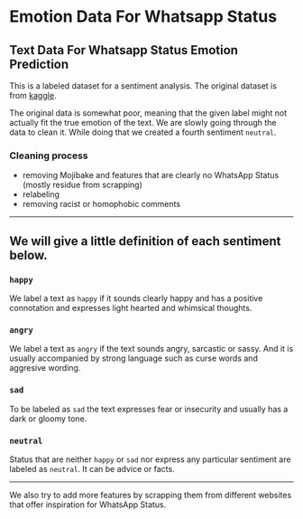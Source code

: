 # Emotion Data For Whatsapp Status
## Text Data For Whatsapp Status Emotion Prediction
This is a labeled dataset for a sentiment analysis. The original dataset is from 	[kaggle](https://www.kaggle.com/sankha1998/emotion?select=Emotion%28happy%29.csv). 

The original data is somewhat poor, meaning that the given label might not actually fit the true emotion of the text. We are slowly going through the data to clean it. While doing that we created a fourth sentiment `neutral`.

### Cleaning process
- removing Mojibake and features that are clearly no WhatsApp Status (mostly residue from scrapping)
- relabeling
- removing racist or homophobic comments

---
## We will give a little definition of each sentiment below.

### `happy`
We label a text as `happy` if it sounds clearly happy and has a positive connotation and expresses light hearted and whimsical thoughts.


### `angry`
We label a text as `angry` if the text sounds angry, sarcastic or sassy. And it is usually accompanied by strong language such as curse words and aggresive wording.


### `sad`
To be labeled as `sad` the text expresses fear or insecurity and usually has a dark or gloomy tone.


### `neutral`
Status that are neither `happy` or `sad` nor express any particular sentiment are labeled as `neutral`. It can be advice or facts.


---
We also try to add more features by scrapping them from different websites that offer inspiration for WhatsApp Status. 
